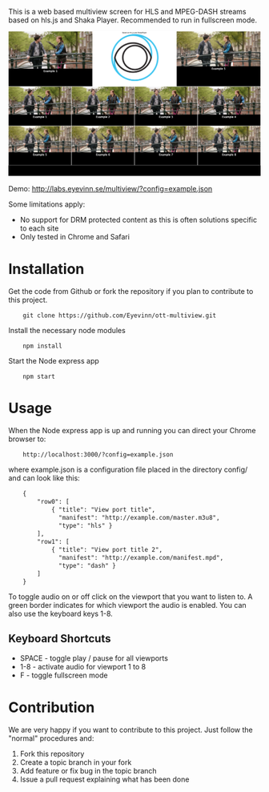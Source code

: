 This is a web based multiview screen for HLS and MPEG-DASH streams based on hls.js and Shaka Player. Recommended to run in fullscreen mode.

![](screenshot.png)

Demo: http://labs.eyevinn.se/multiview/?config=example.json

Some limitations apply:

- No support for DRM protected content as this is often solutions specific to each site
- Only tested in Chrome and Safari

# Installation

Get the code from Github or fork the repository if you plan to contribute to this project.

		git clone https://github.com/Eyevinn/ott-multiview.git
		
Install the necessary node modules

		npm install
		
Start the Node express app

		npm start
		
# Usage

When the Node express app is up and running you can direct your Chrome browser to:

		http://localhost:3000/?config=example.json
		
where example.json is a configuration file placed in the directory config/ and can look like this:

		{
			"row0": [
				{ "title": "View port title",
				  "manifest": "http://example.com/master.m3u8",
				  "type": "hls" }
			],
			"row1": [
				{ "title": "View port title 2",
				  "manifest": "http://example.com/manifest.mpd",
				  "type": "dash" }
			]
		}

To toggle audio on or off click on the viewport that you want to listen to. A green border indicates for which viewport the audio is enabled. You can also use the keyboard keys 1-8.

## Keyboard Shortcuts
- SPACE - toggle play / pause for all viewports
- 1-8 - activate audio for viewport 1 to 8
- F - toggle fullscreen mode
		
# Contribution

We are very happy if you want to contribute to this project. Just follow the "normal" procedures and:

1. Fork this repository
2. Create a topic branch in your fork
3. Add feature or fix bug in the topic branch
4. Issue a pull request explaining what has been done

